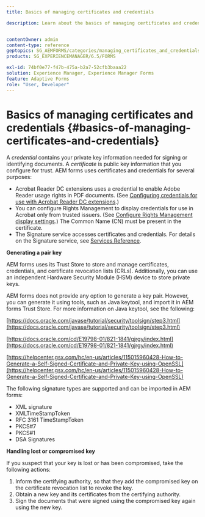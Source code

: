 ```yaml
---
title: Basics of managing certificates and credentials

description: Learn about the basics of managing certificates and credentials.


contentOwner: admin
content-type: reference
geptopics: SG_AEMFORMS/categories/managing_certificates_and_credentials
products: SG_EXPERIENCEMANAGER/6.5/FORMS

exl-id: 74bf0e77-f47b-475a-b2a7-52cfb3baaa22
solution: Experience Manager, Experience Manager Forms
feature: Adaptive Forms
role: "User, Developer"
---
```

# Basics of managing certificates and credentials {#basics-of-managing-certificates-and-credentials}

A *credential* contains your private key information needed for signing or identifying documents. A *certificate* is public key information that you configure for trust. AEM forms uses certificates and credentials for several purposes:

* Acrobat Reader DC extensions uses a credential to enable Adobe Reader usage rights in PDF documents. (See [Configuring credentials for use with Acrobat Reader DC extensions](/help/forms/using/admin-help/configuring-credentials-acrobat-reader-dc.md#configuring-credentials-for-use-with-acrobat-reader-dc-extensions).)
* You can configure Rights Management to display credentials for use in Acrobat only from trusted issuers. (See [Configure Rights Management display settings](/help/forms/using/admin-help/configuring-client-server-options.md#configure-document-security-display-settings).) The Common Name (CN) must be present in the certificate.
* The Signature service accesses certificates and credentials. For details on the Signature service, see [Services Reference](https://www.adobe.com/go/learn_aemforms_services_65).

**Generating a pair key**

AEM forms uses its Trust Store to store and manage certificates, credentials, and certificate revocation lists (CRLs). Additionally, you can use an independent Hardware Security Module (HSM) device to store private keys.

AEM forms does not provide any option to generate a key pair. However, you can generate it using tools, such as Java keytool, and import it in AEM forms Trust Store. For more information on Java keytool, see the following:

[https://docs.oracle.com/javase/tutorial/security/toolsign/step3.html](https://docs.oracle.com/javase/tutorial/security/toolsign/step3.html)

[https://docs.oracle.com/cd/E19798-01/821-1841/gjrgy/index.html](https://docs.oracle.com/cd/E19798-01/821-1841/gjrgy/index.html)

[https://helpcenter.gsx.com/hc/en-us/articles/115015960428-How-to-Generate-a-Self-Signed-Certificate-and-Private-Key-using-OpenSSL](https://helpcenter.gsx.com/hc/en-us/articles/115015960428-How-to-Generate-a-Self-Signed-Certificate-and-Private-Key-using-OpenSSL)

The following signature types are supported and can be imported in AEM forms:

* XML signature
* XMLTimeStampToken
* RFC 3161 TimeStampToken
* PKCS#7
* PKCS#1
* DSA Signatures

**Handling lost or compromised key**

If you suspect that your key is lost or has been compromised, take the following actions:

1. Inform the certifying authority, so that they add the compromised key on the certificate revocation list to revoke the key.
1. Obtain a new key and its certificates from the certifying authority.
1. Sign the documents that were signed using the compromised key again using the new key.
